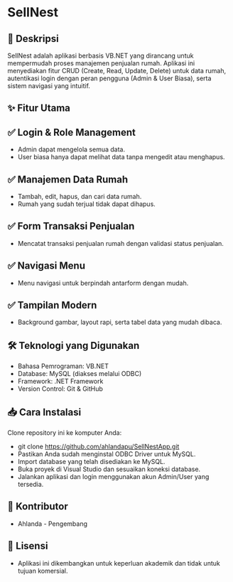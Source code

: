# SellNest

## 🏡 Deskripsi

SellNest adalah aplikasi berbasis VB.NET yang dirancang untuk mempermudah proses manajemen penjualan rumah. Aplikasi ini menyediakan fitur CRUD (Create, Read, Update, Delete) untuk data rumah, autentikasi login dengan peran pengguna (Admin & User Biasa), serta sistem navigasi yang intuitif.

## ✨ Fitur Utama

## ✅ Login & Role Management
- Admin dapat mengelola semua data.
- User biasa hanya dapat melihat data tanpa mengedit atau menghapus.

## ✅ Manajemen Data Rumah
- Tambah, edit, hapus, dan cari data rumah.
- Rumah yang sudah terjual tidak dapat dihapus.

## ✅ Form Transaksi Penjualan
- Mencatat transaksi penjualan rumah dengan validasi status penjualan.

## ✅ Navigasi Menu
- Menu navigasi untuk berpindah antarform dengan mudah.

## ✅ Tampilan Modern
- Background gambar, layout rapi, serta tabel data yang mudah dibaca.

## 🛠 Teknologi yang Digunakan
- Bahasa Pemrograman: VB.NET
- Database: MySQL (diakses melalui ODBC)
- Framework: .NET Framework
- Version Control: Git & GitHub

## 📥 Cara Instalasi
Clone repository ini ke komputer Anda:
- git clone https://github.com/ahlandapu/SellNestApp.git
- Pastikan Anda sudah menginstal ODBC Driver untuk MySQL.
- Import database yang telah disediakan ke MySQL.
- Buka proyek di Visual Studio dan sesuaikan koneksi database.
- Jalankan aplikasi dan login menggunakan akun Admin/User yang tersedia.

## 👥 Kontributor
- Ahlanda - Pengembang

## 📜 Lisensi
- Aplikasi ini dikembangkan untuk keperluan akademik dan tidak untuk tujuan komersial.
